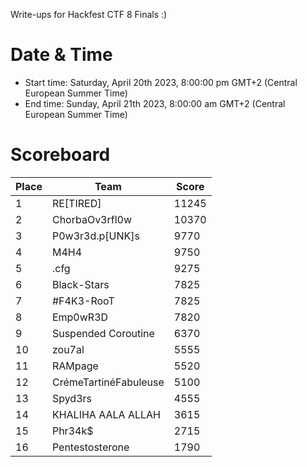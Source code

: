 Write-ups for Hackfest CTF 8 Finals :)

# Date & Time
- Start time: Saturday, April 20th 2023, 8:00:00 pm GMT+2 (Central European Summer Time)
- End time: Sunday, April 21th 2023, 8:00:00 am GMT+2 (Central European Summer Time)

# Scoreboard


| Place | Team | Score |
|--|--| -- |
|1|RE[TIRED]|11245|
|2|ChorbaOv3rfl0w|10370|
|3|P0w3r3d.p[UNK]s|9770|
|4|M4H4|9750|
|5|.cfg|9275|
|6|Black-Stars|7825|
|7|#F4K3-RooT|7825|
|8|Emp0wR3D|7820|
|9|Suspended Coroutine|6370|
|10|zou7al|5555|
|11|RAMpage|5520|
|12|CrémeTartinéFabuleuse|5100|
|13|Spyd3rs|4555|
|14|KHALIHA AALA ALLAH|3615|
|15|Phr34k$|2715|
|16|Pentestosterone|1790|
